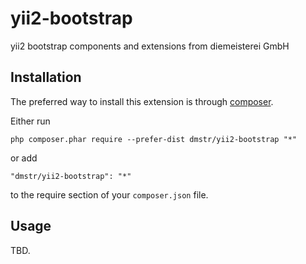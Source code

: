 yii2-bootstrap
==============
yii2 bootstrap components and extensions from diemeisterei GmbH

Installation
------------

The preferred way to install this extension is through [composer](http://getcomposer.org/download/).

Either run

```
php composer.phar require --prefer-dist dmstr/yii2-bootstrap "*"
```

or add

```
"dmstr/yii2-bootstrap": "*"
```

to the require section of your `composer.json` file.


Usage
-----

TBD.
